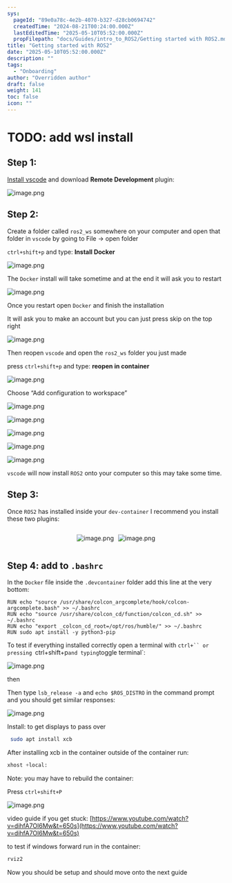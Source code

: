 ```yaml
---
sys:
  pageId: "89e0a78c-4e2b-4070-b327-d28cb0694742"
  createdTime: "2024-08-21T00:24:00.000Z"
  lastEditedTime: "2025-05-10T05:52:00.000Z"
  propFilepath: "docs/Guides/intro_to_ROS2/Getting started with ROS2.md"
title: "Getting started with ROS2"
date: "2025-05-10T05:52:00.000Z"
description: ""
tags:
  - "Onboarding"
author: "Overridden author"
draft: false
weight: 141
toc: false
icon: ""
---
```


# TODO: add wsl install

## Step 1:

[Install vscode](https://code.visualstudio.com/download) and download **Remote Development** plugin:

![image.png](https://prod-files-secure.s3.us-west-2.amazonaws.com/d518164a-d88e-44d1-a4ee-3adb3bd8bce0/efb52993-1881-4a40-b95e-6f020334f022/image.png?X-Amz-Algorithm=AWS4-HMAC-SHA256&X-Amz-Content-Sha256=UNSIGNED-PAYLOAD&X-Amz-Credential=ASIAZI2LB466UTAJVYSL%2F20250607%2Fus-west-2%2Fs3%2Faws4_request&X-Amz-Date=20250607T140732Z&X-Amz-Expires=3600&X-Amz-Security-Token=IQoJb3JpZ2luX2VjEJ7%2F%2F%2F%2F%2F%2F%2F%2F%2F%2FwEaCXVzLXdlc3QtMiJHMEUCIQC3MTDG0tQgg%2FLG3pMiN4EuU3GNcMPbnraFnh1KbxlTnAIgaxrXLjzltnTDwKb%2BF3zC%2BKk%2FpddpvfS9RutOZwGBtSgq%2FwMIdxAAGgw2Mzc0MjMxODM4MDUiDO58KPfR%2F5z8qPn8pyrcA0GcOOiw7EfM46M0dwkN2JvChR%2FGGNcHLX37aP2c7zf54n7P2kOxY%2FNOEe2fAd3OHIiDY78Zl78MS1DJWeMS%2FkDArSvqMeo66TTtp7807nGcxtvgbe53Uo8xUneNaJaYHOgssH5IPB3FgbY0LvqB1cFDmMCMOPhEJIMTqYRh3S63wAayc3csadMtOU%2FOFbMhk1G4OTOfuE409%2BWqmdwAAD8t%2FzQgy68arJ%2BaX6iIffj4Nf6rUREQ5yU4fh%2F1sTBAFUaye8y0E8O3d8D6dx0TwnDGx7vFZvfsdZ5wjD2iIC62Ghe9xtQOeeSzgWUuuRa82ix%2FtC%2BV%2F0cBwdEwv9wOjb3o35aXufWG0J%2BZTetCJsbBLEI30dTKjOGtnR5JsZt4QUKzJJ4MnwipNviKUnEt86Z77nKX%2Fqy3cHyKFq65y%2BnkO%2FGRMqdMdsxoRMEq%2FhQexxtEqYcw1rrzC%2BiQ4TVhI0lVXjdqzFUV%2BrDSlHjGAXiCqQXtHHZYGDduYXOtiZgxsdPtnlv%2FazC0EoeQHnEu5o%2Ft1MxXtx4w4U92sxfsqJW99dzRoVZGpCo2IcvnTmwis5obkdOdzTS0IxmqEI2qHmUgWgGOd2%2B6InrDK71EvArRxrU5qy6mY0BrIcu%2BMJ%2BBkcIGOqUBug54zr3qw%2FJz%2BsTi1gG6qykBoQ6o2WCuu9PA5GngRB1Qlev5JZ2SmCgBXnBFk9Ky9a1GsFR2nOIC0ClLtpXtUDflvSgo1qdlzyVcIK%2FKsqjw58l6O0l2uhsb72kajPU14OCswIMTDwcajE7ShuqNjsGcUVEWOz%2F6pajx3sGquSAEQ4rM%2FC2IYOAWXQh4GXh7g0xWGSKDA2EgeXxi%2BZVvjYEWPIdD&X-Amz-Signature=4c120e4027b6242015540261231f7d88eba0d67c7be4caa0c877216cdd9c37ce&X-Amz-SignedHeaders=host&x-id=GetObject)

## Step 2:

Create a folder called `ros2_ws` somewhere on your computer and open that folder in `vscode` by going to File → open folder 

`ctrl+shift+p` and type: **Install Docker**

![image.png](https://prod-files-secure.s3.us-west-2.amazonaws.com/d518164a-d88e-44d1-a4ee-3adb3bd8bce0/2269dc0e-1cd5-47ff-bceb-c04ad9b2eab0/image.png?X-Amz-Algorithm=AWS4-HMAC-SHA256&X-Amz-Content-Sha256=UNSIGNED-PAYLOAD&X-Amz-Credential=ASIAZI2LB466UTAJVYSL%2F20250607%2Fus-west-2%2Fs3%2Faws4_request&X-Amz-Date=20250607T140732Z&X-Amz-Expires=3600&X-Amz-Security-Token=IQoJb3JpZ2luX2VjEJ7%2F%2F%2F%2F%2F%2F%2F%2F%2F%2FwEaCXVzLXdlc3QtMiJHMEUCIQC3MTDG0tQgg%2FLG3pMiN4EuU3GNcMPbnraFnh1KbxlTnAIgaxrXLjzltnTDwKb%2BF3zC%2BKk%2FpddpvfS9RutOZwGBtSgq%2FwMIdxAAGgw2Mzc0MjMxODM4MDUiDO58KPfR%2F5z8qPn8pyrcA0GcOOiw7EfM46M0dwkN2JvChR%2FGGNcHLX37aP2c7zf54n7P2kOxY%2FNOEe2fAd3OHIiDY78Zl78MS1DJWeMS%2FkDArSvqMeo66TTtp7807nGcxtvgbe53Uo8xUneNaJaYHOgssH5IPB3FgbY0LvqB1cFDmMCMOPhEJIMTqYRh3S63wAayc3csadMtOU%2FOFbMhk1G4OTOfuE409%2BWqmdwAAD8t%2FzQgy68arJ%2BaX6iIffj4Nf6rUREQ5yU4fh%2F1sTBAFUaye8y0E8O3d8D6dx0TwnDGx7vFZvfsdZ5wjD2iIC62Ghe9xtQOeeSzgWUuuRa82ix%2FtC%2BV%2F0cBwdEwv9wOjb3o35aXufWG0J%2BZTetCJsbBLEI30dTKjOGtnR5JsZt4QUKzJJ4MnwipNviKUnEt86Z77nKX%2Fqy3cHyKFq65y%2BnkO%2FGRMqdMdsxoRMEq%2FhQexxtEqYcw1rrzC%2BiQ4TVhI0lVXjdqzFUV%2BrDSlHjGAXiCqQXtHHZYGDduYXOtiZgxsdPtnlv%2FazC0EoeQHnEu5o%2Ft1MxXtx4w4U92sxfsqJW99dzRoVZGpCo2IcvnTmwis5obkdOdzTS0IxmqEI2qHmUgWgGOd2%2B6InrDK71EvArRxrU5qy6mY0BrIcu%2BMJ%2BBkcIGOqUBug54zr3qw%2FJz%2BsTi1gG6qykBoQ6o2WCuu9PA5GngRB1Qlev5JZ2SmCgBXnBFk9Ky9a1GsFR2nOIC0ClLtpXtUDflvSgo1qdlzyVcIK%2FKsqjw58l6O0l2uhsb72kajPU14OCswIMTDwcajE7ShuqNjsGcUVEWOz%2F6pajx3sGquSAEQ4rM%2FC2IYOAWXQh4GXh7g0xWGSKDA2EgeXxi%2BZVvjYEWPIdD&X-Amz-Signature=cf52b48db743c4274113d1f4bc0008cc604f948777e82ab1e52cbb6021b4735f&X-Amz-SignedHeaders=host&x-id=GetObject)

The `Docker` install will take sometime and at the end it will ask you to restart

![image.png](https://prod-files-secure.s3.us-west-2.amazonaws.com/d518164a-d88e-44d1-a4ee-3adb3bd8bce0/ed233f78-be33-4b1f-b89c-9c346c0e961e/image.png?X-Amz-Algorithm=AWS4-HMAC-SHA256&X-Amz-Content-Sha256=UNSIGNED-PAYLOAD&X-Amz-Credential=ASIAZI2LB466UTAJVYSL%2F20250607%2Fus-west-2%2Fs3%2Faws4_request&X-Amz-Date=20250607T140732Z&X-Amz-Expires=3600&X-Amz-Security-Token=IQoJb3JpZ2luX2VjEJ7%2F%2F%2F%2F%2F%2F%2F%2F%2F%2FwEaCXVzLXdlc3QtMiJHMEUCIQC3MTDG0tQgg%2FLG3pMiN4EuU3GNcMPbnraFnh1KbxlTnAIgaxrXLjzltnTDwKb%2BF3zC%2BKk%2FpddpvfS9RutOZwGBtSgq%2FwMIdxAAGgw2Mzc0MjMxODM4MDUiDO58KPfR%2F5z8qPn8pyrcA0GcOOiw7EfM46M0dwkN2JvChR%2FGGNcHLX37aP2c7zf54n7P2kOxY%2FNOEe2fAd3OHIiDY78Zl78MS1DJWeMS%2FkDArSvqMeo66TTtp7807nGcxtvgbe53Uo8xUneNaJaYHOgssH5IPB3FgbY0LvqB1cFDmMCMOPhEJIMTqYRh3S63wAayc3csadMtOU%2FOFbMhk1G4OTOfuE409%2BWqmdwAAD8t%2FzQgy68arJ%2BaX6iIffj4Nf6rUREQ5yU4fh%2F1sTBAFUaye8y0E8O3d8D6dx0TwnDGx7vFZvfsdZ5wjD2iIC62Ghe9xtQOeeSzgWUuuRa82ix%2FtC%2BV%2F0cBwdEwv9wOjb3o35aXufWG0J%2BZTetCJsbBLEI30dTKjOGtnR5JsZt4QUKzJJ4MnwipNviKUnEt86Z77nKX%2Fqy3cHyKFq65y%2BnkO%2FGRMqdMdsxoRMEq%2FhQexxtEqYcw1rrzC%2BiQ4TVhI0lVXjdqzFUV%2BrDSlHjGAXiCqQXtHHZYGDduYXOtiZgxsdPtnlv%2FazC0EoeQHnEu5o%2Ft1MxXtx4w4U92sxfsqJW99dzRoVZGpCo2IcvnTmwis5obkdOdzTS0IxmqEI2qHmUgWgGOd2%2B6InrDK71EvArRxrU5qy6mY0BrIcu%2BMJ%2BBkcIGOqUBug54zr3qw%2FJz%2BsTi1gG6qykBoQ6o2WCuu9PA5GngRB1Qlev5JZ2SmCgBXnBFk9Ky9a1GsFR2nOIC0ClLtpXtUDflvSgo1qdlzyVcIK%2FKsqjw58l6O0l2uhsb72kajPU14OCswIMTDwcajE7ShuqNjsGcUVEWOz%2F6pajx3sGquSAEQ4rM%2FC2IYOAWXQh4GXh7g0xWGSKDA2EgeXxi%2BZVvjYEWPIdD&X-Amz-Signature=479decbaa7d150e0be210f4574ad6f4a019db301750aa206722084a3f1e63a95&X-Amz-SignedHeaders=host&x-id=GetObject)

Once you restart open `Docker` and finish the installation

It will ask you to make an account but you can just press skip on the top right

![image.png](https://prod-files-secure.s3.us-west-2.amazonaws.com/d518164a-d88e-44d1-a4ee-3adb3bd8bce0/21010ad9-1659-4fd9-9f59-9932a09b2a3d/image.png?X-Amz-Algorithm=AWS4-HMAC-SHA256&X-Amz-Content-Sha256=UNSIGNED-PAYLOAD&X-Amz-Credential=ASIAZI2LB466UTAJVYSL%2F20250607%2Fus-west-2%2Fs3%2Faws4_request&X-Amz-Date=20250607T140732Z&X-Amz-Expires=3600&X-Amz-Security-Token=IQoJb3JpZ2luX2VjEJ7%2F%2F%2F%2F%2F%2F%2F%2F%2F%2FwEaCXVzLXdlc3QtMiJHMEUCIQC3MTDG0tQgg%2FLG3pMiN4EuU3GNcMPbnraFnh1KbxlTnAIgaxrXLjzltnTDwKb%2BF3zC%2BKk%2FpddpvfS9RutOZwGBtSgq%2FwMIdxAAGgw2Mzc0MjMxODM4MDUiDO58KPfR%2F5z8qPn8pyrcA0GcOOiw7EfM46M0dwkN2JvChR%2FGGNcHLX37aP2c7zf54n7P2kOxY%2FNOEe2fAd3OHIiDY78Zl78MS1DJWeMS%2FkDArSvqMeo66TTtp7807nGcxtvgbe53Uo8xUneNaJaYHOgssH5IPB3FgbY0LvqB1cFDmMCMOPhEJIMTqYRh3S63wAayc3csadMtOU%2FOFbMhk1G4OTOfuE409%2BWqmdwAAD8t%2FzQgy68arJ%2BaX6iIffj4Nf6rUREQ5yU4fh%2F1sTBAFUaye8y0E8O3d8D6dx0TwnDGx7vFZvfsdZ5wjD2iIC62Ghe9xtQOeeSzgWUuuRa82ix%2FtC%2BV%2F0cBwdEwv9wOjb3o35aXufWG0J%2BZTetCJsbBLEI30dTKjOGtnR5JsZt4QUKzJJ4MnwipNviKUnEt86Z77nKX%2Fqy3cHyKFq65y%2BnkO%2FGRMqdMdsxoRMEq%2FhQexxtEqYcw1rrzC%2BiQ4TVhI0lVXjdqzFUV%2BrDSlHjGAXiCqQXtHHZYGDduYXOtiZgxsdPtnlv%2FazC0EoeQHnEu5o%2Ft1MxXtx4w4U92sxfsqJW99dzRoVZGpCo2IcvnTmwis5obkdOdzTS0IxmqEI2qHmUgWgGOd2%2B6InrDK71EvArRxrU5qy6mY0BrIcu%2BMJ%2BBkcIGOqUBug54zr3qw%2FJz%2BsTi1gG6qykBoQ6o2WCuu9PA5GngRB1Qlev5JZ2SmCgBXnBFk9Ky9a1GsFR2nOIC0ClLtpXtUDflvSgo1qdlzyVcIK%2FKsqjw58l6O0l2uhsb72kajPU14OCswIMTDwcajE7ShuqNjsGcUVEWOz%2F6pajx3sGquSAEQ4rM%2FC2IYOAWXQh4GXh7g0xWGSKDA2EgeXxi%2BZVvjYEWPIdD&X-Amz-Signature=8c40742e3b4106cf33e59e64804358bf4304617529fe2d20c0208bb1204e917c&X-Amz-SignedHeaders=host&x-id=GetObject)

Then reopen `vscode` and open the `ros2_ws` folder you just made

press `ctrl+shift+p` and type: **reopen in container**

![image.png](https://prod-files-secure.s3.us-west-2.amazonaws.com/d518164a-d88e-44d1-a4ee-3adb3bd8bce0/4e93b8c2-41ad-488c-8095-c74205196118/image.png?X-Amz-Algorithm=AWS4-HMAC-SHA256&X-Amz-Content-Sha256=UNSIGNED-PAYLOAD&X-Amz-Credential=ASIAZI2LB466UTAJVYSL%2F20250607%2Fus-west-2%2Fs3%2Faws4_request&X-Amz-Date=20250607T140732Z&X-Amz-Expires=3600&X-Amz-Security-Token=IQoJb3JpZ2luX2VjEJ7%2F%2F%2F%2F%2F%2F%2F%2F%2F%2FwEaCXVzLXdlc3QtMiJHMEUCIQC3MTDG0tQgg%2FLG3pMiN4EuU3GNcMPbnraFnh1KbxlTnAIgaxrXLjzltnTDwKb%2BF3zC%2BKk%2FpddpvfS9RutOZwGBtSgq%2FwMIdxAAGgw2Mzc0MjMxODM4MDUiDO58KPfR%2F5z8qPn8pyrcA0GcOOiw7EfM46M0dwkN2JvChR%2FGGNcHLX37aP2c7zf54n7P2kOxY%2FNOEe2fAd3OHIiDY78Zl78MS1DJWeMS%2FkDArSvqMeo66TTtp7807nGcxtvgbe53Uo8xUneNaJaYHOgssH5IPB3FgbY0LvqB1cFDmMCMOPhEJIMTqYRh3S63wAayc3csadMtOU%2FOFbMhk1G4OTOfuE409%2BWqmdwAAD8t%2FzQgy68arJ%2BaX6iIffj4Nf6rUREQ5yU4fh%2F1sTBAFUaye8y0E8O3d8D6dx0TwnDGx7vFZvfsdZ5wjD2iIC62Ghe9xtQOeeSzgWUuuRa82ix%2FtC%2BV%2F0cBwdEwv9wOjb3o35aXufWG0J%2BZTetCJsbBLEI30dTKjOGtnR5JsZt4QUKzJJ4MnwipNviKUnEt86Z77nKX%2Fqy3cHyKFq65y%2BnkO%2FGRMqdMdsxoRMEq%2FhQexxtEqYcw1rrzC%2BiQ4TVhI0lVXjdqzFUV%2BrDSlHjGAXiCqQXtHHZYGDduYXOtiZgxsdPtnlv%2FazC0EoeQHnEu5o%2Ft1MxXtx4w4U92sxfsqJW99dzRoVZGpCo2IcvnTmwis5obkdOdzTS0IxmqEI2qHmUgWgGOd2%2B6InrDK71EvArRxrU5qy6mY0BrIcu%2BMJ%2BBkcIGOqUBug54zr3qw%2FJz%2BsTi1gG6qykBoQ6o2WCuu9PA5GngRB1Qlev5JZ2SmCgBXnBFk9Ky9a1GsFR2nOIC0ClLtpXtUDflvSgo1qdlzyVcIK%2FKsqjw58l6O0l2uhsb72kajPU14OCswIMTDwcajE7ShuqNjsGcUVEWOz%2F6pajx3sGquSAEQ4rM%2FC2IYOAWXQh4GXh7g0xWGSKDA2EgeXxi%2BZVvjYEWPIdD&X-Amz-Signature=1e3e06d8706bd729de95e21c8524ee806699d0498641e6f20c7a1ef1a1274a40&X-Amz-SignedHeaders=host&x-id=GetObject)

Choose “Add configuration to workspace”

![image.png](https://prod-files-secure.s3.us-west-2.amazonaws.com/d518164a-d88e-44d1-a4ee-3adb3bd8bce0/9560b282-5060-4989-ba37-97e7b2c22476/image.png?X-Amz-Algorithm=AWS4-HMAC-SHA256&X-Amz-Content-Sha256=UNSIGNED-PAYLOAD&X-Amz-Credential=ASIAZI2LB466UTAJVYSL%2F20250607%2Fus-west-2%2Fs3%2Faws4_request&X-Amz-Date=20250607T140732Z&X-Amz-Expires=3600&X-Amz-Security-Token=IQoJb3JpZ2luX2VjEJ7%2F%2F%2F%2F%2F%2F%2F%2F%2F%2FwEaCXVzLXdlc3QtMiJHMEUCIQC3MTDG0tQgg%2FLG3pMiN4EuU3GNcMPbnraFnh1KbxlTnAIgaxrXLjzltnTDwKb%2BF3zC%2BKk%2FpddpvfS9RutOZwGBtSgq%2FwMIdxAAGgw2Mzc0MjMxODM4MDUiDO58KPfR%2F5z8qPn8pyrcA0GcOOiw7EfM46M0dwkN2JvChR%2FGGNcHLX37aP2c7zf54n7P2kOxY%2FNOEe2fAd3OHIiDY78Zl78MS1DJWeMS%2FkDArSvqMeo66TTtp7807nGcxtvgbe53Uo8xUneNaJaYHOgssH5IPB3FgbY0LvqB1cFDmMCMOPhEJIMTqYRh3S63wAayc3csadMtOU%2FOFbMhk1G4OTOfuE409%2BWqmdwAAD8t%2FzQgy68arJ%2BaX6iIffj4Nf6rUREQ5yU4fh%2F1sTBAFUaye8y0E8O3d8D6dx0TwnDGx7vFZvfsdZ5wjD2iIC62Ghe9xtQOeeSzgWUuuRa82ix%2FtC%2BV%2F0cBwdEwv9wOjb3o35aXufWG0J%2BZTetCJsbBLEI30dTKjOGtnR5JsZt4QUKzJJ4MnwipNviKUnEt86Z77nKX%2Fqy3cHyKFq65y%2BnkO%2FGRMqdMdsxoRMEq%2FhQexxtEqYcw1rrzC%2BiQ4TVhI0lVXjdqzFUV%2BrDSlHjGAXiCqQXtHHZYGDduYXOtiZgxsdPtnlv%2FazC0EoeQHnEu5o%2Ft1MxXtx4w4U92sxfsqJW99dzRoVZGpCo2IcvnTmwis5obkdOdzTS0IxmqEI2qHmUgWgGOd2%2B6InrDK71EvArRxrU5qy6mY0BrIcu%2BMJ%2BBkcIGOqUBug54zr3qw%2FJz%2BsTi1gG6qykBoQ6o2WCuu9PA5GngRB1Qlev5JZ2SmCgBXnBFk9Ky9a1GsFR2nOIC0ClLtpXtUDflvSgo1qdlzyVcIK%2FKsqjw58l6O0l2uhsb72kajPU14OCswIMTDwcajE7ShuqNjsGcUVEWOz%2F6pajx3sGquSAEQ4rM%2FC2IYOAWXQh4GXh7g0xWGSKDA2EgeXxi%2BZVvjYEWPIdD&X-Amz-Signature=c3822ccff0277396b1bcd8ed96d59583a5494fbf1dbf1e0de67b518007f5971c&X-Amz-SignedHeaders=host&x-id=GetObject)

![image.png](https://prod-files-secure.s3.us-west-2.amazonaws.com/d518164a-d88e-44d1-a4ee-3adb3bd8bce0/2ee63f81-886b-48e8-a553-dc6e5eac99e4/image.png?X-Amz-Algorithm=AWS4-HMAC-SHA256&X-Amz-Content-Sha256=UNSIGNED-PAYLOAD&X-Amz-Credential=ASIAZI2LB466UTAJVYSL%2F20250607%2Fus-west-2%2Fs3%2Faws4_request&X-Amz-Date=20250607T140732Z&X-Amz-Expires=3600&X-Amz-Security-Token=IQoJb3JpZ2luX2VjEJ7%2F%2F%2F%2F%2F%2F%2F%2F%2F%2FwEaCXVzLXdlc3QtMiJHMEUCIQC3MTDG0tQgg%2FLG3pMiN4EuU3GNcMPbnraFnh1KbxlTnAIgaxrXLjzltnTDwKb%2BF3zC%2BKk%2FpddpvfS9RutOZwGBtSgq%2FwMIdxAAGgw2Mzc0MjMxODM4MDUiDO58KPfR%2F5z8qPn8pyrcA0GcOOiw7EfM46M0dwkN2JvChR%2FGGNcHLX37aP2c7zf54n7P2kOxY%2FNOEe2fAd3OHIiDY78Zl78MS1DJWeMS%2FkDArSvqMeo66TTtp7807nGcxtvgbe53Uo8xUneNaJaYHOgssH5IPB3FgbY0LvqB1cFDmMCMOPhEJIMTqYRh3S63wAayc3csadMtOU%2FOFbMhk1G4OTOfuE409%2BWqmdwAAD8t%2FzQgy68arJ%2BaX6iIffj4Nf6rUREQ5yU4fh%2F1sTBAFUaye8y0E8O3d8D6dx0TwnDGx7vFZvfsdZ5wjD2iIC62Ghe9xtQOeeSzgWUuuRa82ix%2FtC%2BV%2F0cBwdEwv9wOjb3o35aXufWG0J%2BZTetCJsbBLEI30dTKjOGtnR5JsZt4QUKzJJ4MnwipNviKUnEt86Z77nKX%2Fqy3cHyKFq65y%2BnkO%2FGRMqdMdsxoRMEq%2FhQexxtEqYcw1rrzC%2BiQ4TVhI0lVXjdqzFUV%2BrDSlHjGAXiCqQXtHHZYGDduYXOtiZgxsdPtnlv%2FazC0EoeQHnEu5o%2Ft1MxXtx4w4U92sxfsqJW99dzRoVZGpCo2IcvnTmwis5obkdOdzTS0IxmqEI2qHmUgWgGOd2%2B6InrDK71EvArRxrU5qy6mY0BrIcu%2BMJ%2BBkcIGOqUBug54zr3qw%2FJz%2BsTi1gG6qykBoQ6o2WCuu9PA5GngRB1Qlev5JZ2SmCgBXnBFk9Ky9a1GsFR2nOIC0ClLtpXtUDflvSgo1qdlzyVcIK%2FKsqjw58l6O0l2uhsb72kajPU14OCswIMTDwcajE7ShuqNjsGcUVEWOz%2F6pajx3sGquSAEQ4rM%2FC2IYOAWXQh4GXh7g0xWGSKDA2EgeXxi%2BZVvjYEWPIdD&X-Amz-Signature=169ed9053d3d5c3b4bee0bca210747fe91892fee03e7534eace43cbbf46f77fa&X-Amz-SignedHeaders=host&x-id=GetObject)

![image.png](https://prod-files-secure.s3.us-west-2.amazonaws.com/d518164a-d88e-44d1-a4ee-3adb3bd8bce0/ae1580b2-b048-407e-aed9-b584224a7a04/image.png?X-Amz-Algorithm=AWS4-HMAC-SHA256&X-Amz-Content-Sha256=UNSIGNED-PAYLOAD&X-Amz-Credential=ASIAZI2LB466UTAJVYSL%2F20250607%2Fus-west-2%2Fs3%2Faws4_request&X-Amz-Date=20250607T140732Z&X-Amz-Expires=3600&X-Amz-Security-Token=IQoJb3JpZ2luX2VjEJ7%2F%2F%2F%2F%2F%2F%2F%2F%2F%2FwEaCXVzLXdlc3QtMiJHMEUCIQC3MTDG0tQgg%2FLG3pMiN4EuU3GNcMPbnraFnh1KbxlTnAIgaxrXLjzltnTDwKb%2BF3zC%2BKk%2FpddpvfS9RutOZwGBtSgq%2FwMIdxAAGgw2Mzc0MjMxODM4MDUiDO58KPfR%2F5z8qPn8pyrcA0GcOOiw7EfM46M0dwkN2JvChR%2FGGNcHLX37aP2c7zf54n7P2kOxY%2FNOEe2fAd3OHIiDY78Zl78MS1DJWeMS%2FkDArSvqMeo66TTtp7807nGcxtvgbe53Uo8xUneNaJaYHOgssH5IPB3FgbY0LvqB1cFDmMCMOPhEJIMTqYRh3S63wAayc3csadMtOU%2FOFbMhk1G4OTOfuE409%2BWqmdwAAD8t%2FzQgy68arJ%2BaX6iIffj4Nf6rUREQ5yU4fh%2F1sTBAFUaye8y0E8O3d8D6dx0TwnDGx7vFZvfsdZ5wjD2iIC62Ghe9xtQOeeSzgWUuuRa82ix%2FtC%2BV%2F0cBwdEwv9wOjb3o35aXufWG0J%2BZTetCJsbBLEI30dTKjOGtnR5JsZt4QUKzJJ4MnwipNviKUnEt86Z77nKX%2Fqy3cHyKFq65y%2BnkO%2FGRMqdMdsxoRMEq%2FhQexxtEqYcw1rrzC%2BiQ4TVhI0lVXjdqzFUV%2BrDSlHjGAXiCqQXtHHZYGDduYXOtiZgxsdPtnlv%2FazC0EoeQHnEu5o%2Ft1MxXtx4w4U92sxfsqJW99dzRoVZGpCo2IcvnTmwis5obkdOdzTS0IxmqEI2qHmUgWgGOd2%2B6InrDK71EvArRxrU5qy6mY0BrIcu%2BMJ%2BBkcIGOqUBug54zr3qw%2FJz%2BsTi1gG6qykBoQ6o2WCuu9PA5GngRB1Qlev5JZ2SmCgBXnBFk9Ky9a1GsFR2nOIC0ClLtpXtUDflvSgo1qdlzyVcIK%2FKsqjw58l6O0l2uhsb72kajPU14OCswIMTDwcajE7ShuqNjsGcUVEWOz%2F6pajx3sGquSAEQ4rM%2FC2IYOAWXQh4GXh7g0xWGSKDA2EgeXxi%2BZVvjYEWPIdD&X-Amz-Signature=c3fb5c46311120c1630b5f04c6c8f5595be660c659519c833af8c55a60efc505&X-Amz-SignedHeaders=host&x-id=GetObject)

![image.png](https://prod-files-secure.s3.us-west-2.amazonaws.com/d518164a-d88e-44d1-a4ee-3adb3bd8bce0/53255b28-f75e-430f-b9e3-c0ac8577e42b/image.png?X-Amz-Algorithm=AWS4-HMAC-SHA256&X-Amz-Content-Sha256=UNSIGNED-PAYLOAD&X-Amz-Credential=ASIAZI2LB466UTAJVYSL%2F20250607%2Fus-west-2%2Fs3%2Faws4_request&X-Amz-Date=20250607T140732Z&X-Amz-Expires=3600&X-Amz-Security-Token=IQoJb3JpZ2luX2VjEJ7%2F%2F%2F%2F%2F%2F%2F%2F%2F%2FwEaCXVzLXdlc3QtMiJHMEUCIQC3MTDG0tQgg%2FLG3pMiN4EuU3GNcMPbnraFnh1KbxlTnAIgaxrXLjzltnTDwKb%2BF3zC%2BKk%2FpddpvfS9RutOZwGBtSgq%2FwMIdxAAGgw2Mzc0MjMxODM4MDUiDO58KPfR%2F5z8qPn8pyrcA0GcOOiw7EfM46M0dwkN2JvChR%2FGGNcHLX37aP2c7zf54n7P2kOxY%2FNOEe2fAd3OHIiDY78Zl78MS1DJWeMS%2FkDArSvqMeo66TTtp7807nGcxtvgbe53Uo8xUneNaJaYHOgssH5IPB3FgbY0LvqB1cFDmMCMOPhEJIMTqYRh3S63wAayc3csadMtOU%2FOFbMhk1G4OTOfuE409%2BWqmdwAAD8t%2FzQgy68arJ%2BaX6iIffj4Nf6rUREQ5yU4fh%2F1sTBAFUaye8y0E8O3d8D6dx0TwnDGx7vFZvfsdZ5wjD2iIC62Ghe9xtQOeeSzgWUuuRa82ix%2FtC%2BV%2F0cBwdEwv9wOjb3o35aXufWG0J%2BZTetCJsbBLEI30dTKjOGtnR5JsZt4QUKzJJ4MnwipNviKUnEt86Z77nKX%2Fqy3cHyKFq65y%2BnkO%2FGRMqdMdsxoRMEq%2FhQexxtEqYcw1rrzC%2BiQ4TVhI0lVXjdqzFUV%2BrDSlHjGAXiCqQXtHHZYGDduYXOtiZgxsdPtnlv%2FazC0EoeQHnEu5o%2Ft1MxXtx4w4U92sxfsqJW99dzRoVZGpCo2IcvnTmwis5obkdOdzTS0IxmqEI2qHmUgWgGOd2%2B6InrDK71EvArRxrU5qy6mY0BrIcu%2BMJ%2BBkcIGOqUBug54zr3qw%2FJz%2BsTi1gG6qykBoQ6o2WCuu9PA5GngRB1Qlev5JZ2SmCgBXnBFk9Ky9a1GsFR2nOIC0ClLtpXtUDflvSgo1qdlzyVcIK%2FKsqjw58l6O0l2uhsb72kajPU14OCswIMTDwcajE7ShuqNjsGcUVEWOz%2F6pajx3sGquSAEQ4rM%2FC2IYOAWXQh4GXh7g0xWGSKDA2EgeXxi%2BZVvjYEWPIdD&X-Amz-Signature=45e3b86f7b0e07b473eeb2035f263e32ea699ce7e09c50e02c8402528cdf0c04&X-Amz-SignedHeaders=host&x-id=GetObject)

![image.png](https://prod-files-secure.s3.us-west-2.amazonaws.com/d518164a-d88e-44d1-a4ee-3adb3bd8bce0/7c562767-5af9-4ffb-97d1-327bcdf4ee00/image.png?X-Amz-Algorithm=AWS4-HMAC-SHA256&X-Amz-Content-Sha256=UNSIGNED-PAYLOAD&X-Amz-Credential=ASIAZI2LB466UTAJVYSL%2F20250607%2Fus-west-2%2Fs3%2Faws4_request&X-Amz-Date=20250607T140732Z&X-Amz-Expires=3600&X-Amz-Security-Token=IQoJb3JpZ2luX2VjEJ7%2F%2F%2F%2F%2F%2F%2F%2F%2F%2FwEaCXVzLXdlc3QtMiJHMEUCIQC3MTDG0tQgg%2FLG3pMiN4EuU3GNcMPbnraFnh1KbxlTnAIgaxrXLjzltnTDwKb%2BF3zC%2BKk%2FpddpvfS9RutOZwGBtSgq%2FwMIdxAAGgw2Mzc0MjMxODM4MDUiDO58KPfR%2F5z8qPn8pyrcA0GcOOiw7EfM46M0dwkN2JvChR%2FGGNcHLX37aP2c7zf54n7P2kOxY%2FNOEe2fAd3OHIiDY78Zl78MS1DJWeMS%2FkDArSvqMeo66TTtp7807nGcxtvgbe53Uo8xUneNaJaYHOgssH5IPB3FgbY0LvqB1cFDmMCMOPhEJIMTqYRh3S63wAayc3csadMtOU%2FOFbMhk1G4OTOfuE409%2BWqmdwAAD8t%2FzQgy68arJ%2BaX6iIffj4Nf6rUREQ5yU4fh%2F1sTBAFUaye8y0E8O3d8D6dx0TwnDGx7vFZvfsdZ5wjD2iIC62Ghe9xtQOeeSzgWUuuRa82ix%2FtC%2BV%2F0cBwdEwv9wOjb3o35aXufWG0J%2BZTetCJsbBLEI30dTKjOGtnR5JsZt4QUKzJJ4MnwipNviKUnEt86Z77nKX%2Fqy3cHyKFq65y%2BnkO%2FGRMqdMdsxoRMEq%2FhQexxtEqYcw1rrzC%2BiQ4TVhI0lVXjdqzFUV%2BrDSlHjGAXiCqQXtHHZYGDduYXOtiZgxsdPtnlv%2FazC0EoeQHnEu5o%2Ft1MxXtx4w4U92sxfsqJW99dzRoVZGpCo2IcvnTmwis5obkdOdzTS0IxmqEI2qHmUgWgGOd2%2B6InrDK71EvArRxrU5qy6mY0BrIcu%2BMJ%2BBkcIGOqUBug54zr3qw%2FJz%2BsTi1gG6qykBoQ6o2WCuu9PA5GngRB1Qlev5JZ2SmCgBXnBFk9Ky9a1GsFR2nOIC0ClLtpXtUDflvSgo1qdlzyVcIK%2FKsqjw58l6O0l2uhsb72kajPU14OCswIMTDwcajE7ShuqNjsGcUVEWOz%2F6pajx3sGquSAEQ4rM%2FC2IYOAWXQh4GXh7g0xWGSKDA2EgeXxi%2BZVvjYEWPIdD&X-Amz-Signature=b0629f34d2b7204e7642c619bc9aadaa43f74c9f9b51c4597e40cc9afad61ad2&X-Amz-SignedHeaders=host&x-id=GetObject)

`vscode` will now install `ROS2` onto your computer so this may take some time.

## Step 3:

Once `ROS2` has installed inside your `dev-container` I recommend you install these two plugins:

<div style="display: flex;flex-direction: row; column-gap:10px; max-width: 630px;justify-content: center;">
<div>

![image.png](https://prod-files-secure.s3.us-west-2.amazonaws.com/d518164a-d88e-44d1-a4ee-3adb3bd8bce0/3fc3d550-5a54-4ba1-ba6b-faa01cdb7369/image.png?X-Amz-Algorithm=AWS4-HMAC-SHA256&X-Amz-Content-Sha256=UNSIGNED-PAYLOAD&X-Amz-Credential=ASIAZI2LB466XBTQG6PL%2F20250607%2Fus-west-2%2Fs3%2Faws4_request&X-Amz-Date=20250607T140737Z&X-Amz-Expires=3600&X-Amz-Security-Token=IQoJb3JpZ2luX2VjEJ7%2F%2F%2F%2F%2F%2F%2F%2F%2F%2FwEaCXVzLXdlc3QtMiJGMEQCIFzILuCrm%2BMG%2F3ZBU%2BHYZliqMlpxniTLtVXXdBh1OkoLAiBV2%2FGxfbf3J7XzYLkQXui%2By6aILNXYDh%2BmlWgzNFwzzyr%2FAwh3EAAaDDYzNzQyMzE4MzgwNSIMGS7N9%2BEuZ7Yv4Tf8KtwDeLsRfVUSH23XarksJ0x%2Fg9Lw237xJht%2F%2B6t%2FLLetgn%2BzHi7d0GWAe2Ulp3FbWFqqhCIWF5vyDmHq%2B6AYYcA88v2nKet7PS0dnaZ3YQ82s6s0zDBM0GcW4HIPRYTlmpgAFpRxfLQdZwPNPXlNjQRWhS1AcE6kkDt1aCGlnYgSHBcM1OjsYM%2B1xO6rLc4EAQeDRLHH87MpMCTrpkEaaHaeoaOB21whNnbKjyxxNOL3LXiNenldLHYqdf4kZgUEpH5irdr14vbSSOk7iOeJu%2BmQDUcS7%2FN0%2FVnVtZ7Nhv5VK1Lc0eqrfDcWsbwLn4%2BR2IeGdVEnrJJfNT8ERTaD2GmemjE46DPyfF5%2B4V1iF9NFEBzjz6MDnWKDJOtWNcm2VVpNb5xmhPJhz31gLzaaj%2FcLdfhf31Hm89cQLS8pABA7ilS6%2BxbW%2BQiGiLjBHjpJnlPLjmwzb%2FteWZUxeLgMqzbBs3qMHTZcBBgdb4LcP2OSOfQtfpP4FJi0VGP%2FMu180Y80mgLTZPelU8nBAQPHlF0HTiy1I3qtn05wrOFpwzIAB8MPH2hryKCqMKl%2F6D7fF7UYaer5lDpjmQ3Zyd3wAPhvWxcAIEocuEwVuvU79InzSkoLe039cs1cU0z6YqQwooGRwgY6pgH3yelNg1cwur7KdpSPxIr6mH%2BLIpdIrIKeaaBNLmIbRxnDEnyoH%2FdWlBBWaH3YEnnYouMLOvcDQ%2B8TsP9%2BxR%2BldvcKX3PHMaoOEs5uQK%2BnHJtJDc6clN5InhsBAprV0hOzzWYRRUdgrn1lI6hA7c6d3vlVngLVGAcH5xCW%2B3aKmBU94r%2F7pKDEmN%2B0IMZMGoF7%2BSEZGnE6btl%2FkWLZNSkbvyzyyhVF&X-Amz-Signature=4e4eca0a0ec6505bfa4f6b5346f72c2cbf94182d5dbb1dcf6067596a1916ec3b&X-Amz-SignedHeaders=host&x-id=GetObject)

</div>
<div>

![image.png](https://prod-files-secure.s3.us-west-2.amazonaws.com/d518164a-d88e-44d1-a4ee-3adb3bd8bce0/d994cc66-13c2-4093-a5a3-f84cf4601a82/image.png?X-Amz-Algorithm=AWS4-HMAC-SHA256&X-Amz-Content-Sha256=UNSIGNED-PAYLOAD&X-Amz-Credential=ASIAZI2LB466Y2IXGYMR%2F20250607%2Fus-west-2%2Fs3%2Faws4_request&X-Amz-Date=20250607T140737Z&X-Amz-Expires=3600&X-Amz-Security-Token=IQoJb3JpZ2luX2VjEJ7%2F%2F%2F%2F%2F%2F%2F%2F%2F%2FwEaCXVzLXdlc3QtMiJIMEYCIQCAV%2B9%2BFB1IoI0wffHhiK9%2BibcdozcmQyagv1ZNamItFwIhAK8o9MBAuspfqZXT5r3G77VOf74iDyv8lytMwSBFtRe9Kv8DCHcQABoMNjM3NDIzMTgzODA1IgyYepLReL6hPsFQ6Igq3AOEheZCQ%2BqDtKobPSAagimrT%2FGXTheyhV3xMo5vTl4F40sgo8hTSfGYS6Ns%2BvK%2BWL%2FiuEAkWLxIca44n3GcBNa%2B%2BY0mZUmSPaF%2FCTzgBLvyQZgPFHDk4V6Tlk81TTtGNwJ7yXsK0J7n3ambDu1Hd4DqDE%2F2V1IWIX0HL8w3KO%2BnYrbUqb6MkiR77%2B2AI7thNWfAvjf5aP1kLQNZGq4XbiBkwAKpoDoQr0liIX0ANGagJjkEZ4HlK5WhTZUIQnWt9GVXIQPSDD%2FohFrI47KJt9E3VBOh%2BBNct7XnNV8%2B%2FJT%2BUh4C5v66MnRod3dwZM2gyLBJy401PrzNbhTsGLwn91SMnikEtArWonvgt3x3FhN9qb3IPmLKcDLL05pW82IjDwo%2FsCpYPR1VTWWwTROQey80D%2F0i%2FTs%2FJBtXiS9ngefDf%2BqsFIrW1N5MfDkDIOUQHs8NrOgA%2BEdMogcOHT6BGnJuWHbYVdCtp%2B0N9F%2BRn90zqJTAQfNshzM1Wox68Wd13K9SBLZ8xci7s8UBFOj9DuE2lO8D%2FPXWlXaBHLyeW1XR6sqIb9SuL8d5Yn7zF9oXdOHvujbJNPIbmBMGOzWaadTPz%2FLevNcPw0L%2FQMR36VQ%2FDpmUToZ7RRfTmllSrjCOgZHCBjqkAbXbgRuOc5SaS9rh9sY48QKPELMx1lnMAlDhRYJHlK76N%2B7ZRPegIqkK1ElsIE76tOejaR%2Frb%2B1uOrGcqp2uDkpaCaiGeFq6Tx%2BEeFSlspS%2BEah4W%2BiP7hZGbkz7gMo8nvC%2BuAos282%2Fuhmmrqb7wZbNpci6ya%2FVOxEH0BeYvt%2Bhwh%2B5%2FJUmSTUvglR1YCalY07ns80pnNtdsa4tZ6EJKACJHviy&X-Amz-Signature=80d67776a510660839c97fd2aff5bf92c0418660c19188239f62f98d4384e9cc&X-Amz-SignedHeaders=host&x-id=GetObject)

</div>
</div>

## Step 4: add to `.bashrc`

In the `Docker` file inside the `.devcontainer` folder add this line at the very bottom: 

```docker
RUN echo "source /usr/share/colcon_argcomplete/hook/colcon-argcomplete.bash" >> ~/.bashrc
RUN echo "source /usr/share/colcon_cd/function/colcon_cd.sh" >> ~/.bashrc
RUN echo "export _colcon_cd_root=/opt/ros/humble/" >> ~/.bashrc
RUN sudo apt install -y python3-pip 
```

To test if everything installed correctly open a terminal with `ctrl+`` or pressing `ctrl+shift+p` and typing `toggle terminal`:

![image.png](https://prod-files-secure.s3.us-west-2.amazonaws.com/d518164a-d88e-44d1-a4ee-3adb3bd8bce0/6a4943d8-b04e-4c02-9a58-775f3384d1a5/image.png?X-Amz-Algorithm=AWS4-HMAC-SHA256&X-Amz-Content-Sha256=UNSIGNED-PAYLOAD&X-Amz-Credential=ASIAZI2LB466UTAJVYSL%2F20250607%2Fus-west-2%2Fs3%2Faws4_request&X-Amz-Date=20250607T140732Z&X-Amz-Expires=3600&X-Amz-Security-Token=IQoJb3JpZ2luX2VjEJ7%2F%2F%2F%2F%2F%2F%2F%2F%2F%2FwEaCXVzLXdlc3QtMiJHMEUCIQC3MTDG0tQgg%2FLG3pMiN4EuU3GNcMPbnraFnh1KbxlTnAIgaxrXLjzltnTDwKb%2BF3zC%2BKk%2FpddpvfS9RutOZwGBtSgq%2FwMIdxAAGgw2Mzc0MjMxODM4MDUiDO58KPfR%2F5z8qPn8pyrcA0GcOOiw7EfM46M0dwkN2JvChR%2FGGNcHLX37aP2c7zf54n7P2kOxY%2FNOEe2fAd3OHIiDY78Zl78MS1DJWeMS%2FkDArSvqMeo66TTtp7807nGcxtvgbe53Uo8xUneNaJaYHOgssH5IPB3FgbY0LvqB1cFDmMCMOPhEJIMTqYRh3S63wAayc3csadMtOU%2FOFbMhk1G4OTOfuE409%2BWqmdwAAD8t%2FzQgy68arJ%2BaX6iIffj4Nf6rUREQ5yU4fh%2F1sTBAFUaye8y0E8O3d8D6dx0TwnDGx7vFZvfsdZ5wjD2iIC62Ghe9xtQOeeSzgWUuuRa82ix%2FtC%2BV%2F0cBwdEwv9wOjb3o35aXufWG0J%2BZTetCJsbBLEI30dTKjOGtnR5JsZt4QUKzJJ4MnwipNviKUnEt86Z77nKX%2Fqy3cHyKFq65y%2BnkO%2FGRMqdMdsxoRMEq%2FhQexxtEqYcw1rrzC%2BiQ4TVhI0lVXjdqzFUV%2BrDSlHjGAXiCqQXtHHZYGDduYXOtiZgxsdPtnlv%2FazC0EoeQHnEu5o%2Ft1MxXtx4w4U92sxfsqJW99dzRoVZGpCo2IcvnTmwis5obkdOdzTS0IxmqEI2qHmUgWgGOd2%2B6InrDK71EvArRxrU5qy6mY0BrIcu%2BMJ%2BBkcIGOqUBug54zr3qw%2FJz%2BsTi1gG6qykBoQ6o2WCuu9PA5GngRB1Qlev5JZ2SmCgBXnBFk9Ky9a1GsFR2nOIC0ClLtpXtUDflvSgo1qdlzyVcIK%2FKsqjw58l6O0l2uhsb72kajPU14OCswIMTDwcajE7ShuqNjsGcUVEWOz%2F6pajx3sGquSAEQ4rM%2FC2IYOAWXQh4GXh7g0xWGSKDA2EgeXxi%2BZVvjYEWPIdD&X-Amz-Signature=24090d983dafed1476a9d380fcb27d679977e385a10716a499c0ec5307db981d&X-Amz-SignedHeaders=host&x-id=GetObject)

then 

Then type `lsb_release -a` and `echo $ROS_DISTRO` in the command prompt and you should get similar responses:

![image.png](https://prod-files-secure.s3.us-west-2.amazonaws.com/d518164a-d88e-44d1-a4ee-3adb3bd8bce0/3e635dec-a805-4e85-8b9e-d000e5b71a4e/image.png?X-Amz-Algorithm=AWS4-HMAC-SHA256&X-Amz-Content-Sha256=UNSIGNED-PAYLOAD&X-Amz-Credential=ASIAZI2LB466UTAJVYSL%2F20250607%2Fus-west-2%2Fs3%2Faws4_request&X-Amz-Date=20250607T140732Z&X-Amz-Expires=3600&X-Amz-Security-Token=IQoJb3JpZ2luX2VjEJ7%2F%2F%2F%2F%2F%2F%2F%2F%2F%2FwEaCXVzLXdlc3QtMiJHMEUCIQC3MTDG0tQgg%2FLG3pMiN4EuU3GNcMPbnraFnh1KbxlTnAIgaxrXLjzltnTDwKb%2BF3zC%2BKk%2FpddpvfS9RutOZwGBtSgq%2FwMIdxAAGgw2Mzc0MjMxODM4MDUiDO58KPfR%2F5z8qPn8pyrcA0GcOOiw7EfM46M0dwkN2JvChR%2FGGNcHLX37aP2c7zf54n7P2kOxY%2FNOEe2fAd3OHIiDY78Zl78MS1DJWeMS%2FkDArSvqMeo66TTtp7807nGcxtvgbe53Uo8xUneNaJaYHOgssH5IPB3FgbY0LvqB1cFDmMCMOPhEJIMTqYRh3S63wAayc3csadMtOU%2FOFbMhk1G4OTOfuE409%2BWqmdwAAD8t%2FzQgy68arJ%2BaX6iIffj4Nf6rUREQ5yU4fh%2F1sTBAFUaye8y0E8O3d8D6dx0TwnDGx7vFZvfsdZ5wjD2iIC62Ghe9xtQOeeSzgWUuuRa82ix%2FtC%2BV%2F0cBwdEwv9wOjb3o35aXufWG0J%2BZTetCJsbBLEI30dTKjOGtnR5JsZt4QUKzJJ4MnwipNviKUnEt86Z77nKX%2Fqy3cHyKFq65y%2BnkO%2FGRMqdMdsxoRMEq%2FhQexxtEqYcw1rrzC%2BiQ4TVhI0lVXjdqzFUV%2BrDSlHjGAXiCqQXtHHZYGDduYXOtiZgxsdPtnlv%2FazC0EoeQHnEu5o%2Ft1MxXtx4w4U92sxfsqJW99dzRoVZGpCo2IcvnTmwis5obkdOdzTS0IxmqEI2qHmUgWgGOd2%2B6InrDK71EvArRxrU5qy6mY0BrIcu%2BMJ%2BBkcIGOqUBug54zr3qw%2FJz%2BsTi1gG6qykBoQ6o2WCuu9PA5GngRB1Qlev5JZ2SmCgBXnBFk9Ky9a1GsFR2nOIC0ClLtpXtUDflvSgo1qdlzyVcIK%2FKsqjw58l6O0l2uhsb72kajPU14OCswIMTDwcajE7ShuqNjsGcUVEWOz%2F6pajx3sGquSAEQ4rM%2FC2IYOAWXQh4GXh7g0xWGSKDA2EgeXxi%2BZVvjYEWPIdD&X-Amz-Signature=c2f0ca518296539bea6202d3ae71700d4d5ca2f2aa516ec0f4bf958bd24ebe09&X-Amz-SignedHeaders=host&x-id=GetObject)

Install:  to get displays to pass over

```bash
 sudo apt install xcb
```

After installing xcb in the container outside of the container run:

```python
xhost +local:
```

Note: you may have to rebuild the container:

Press `ctrl+shift+P`

![image.png](https://prod-files-secure.s3.us-west-2.amazonaws.com/d518164a-d88e-44d1-a4ee-3adb3bd8bce0/6c2be660-2618-4c38-9c26-53554f7a0b7b/image.png?X-Amz-Algorithm=AWS4-HMAC-SHA256&X-Amz-Content-Sha256=UNSIGNED-PAYLOAD&X-Amz-Credential=ASIAZI2LB466UTAJVYSL%2F20250607%2Fus-west-2%2Fs3%2Faws4_request&X-Amz-Date=20250607T140732Z&X-Amz-Expires=3600&X-Amz-Security-Token=IQoJb3JpZ2luX2VjEJ7%2F%2F%2F%2F%2F%2F%2F%2F%2F%2FwEaCXVzLXdlc3QtMiJHMEUCIQC3MTDG0tQgg%2FLG3pMiN4EuU3GNcMPbnraFnh1KbxlTnAIgaxrXLjzltnTDwKb%2BF3zC%2BKk%2FpddpvfS9RutOZwGBtSgq%2FwMIdxAAGgw2Mzc0MjMxODM4MDUiDO58KPfR%2F5z8qPn8pyrcA0GcOOiw7EfM46M0dwkN2JvChR%2FGGNcHLX37aP2c7zf54n7P2kOxY%2FNOEe2fAd3OHIiDY78Zl78MS1DJWeMS%2FkDArSvqMeo66TTtp7807nGcxtvgbe53Uo8xUneNaJaYHOgssH5IPB3FgbY0LvqB1cFDmMCMOPhEJIMTqYRh3S63wAayc3csadMtOU%2FOFbMhk1G4OTOfuE409%2BWqmdwAAD8t%2FzQgy68arJ%2BaX6iIffj4Nf6rUREQ5yU4fh%2F1sTBAFUaye8y0E8O3d8D6dx0TwnDGx7vFZvfsdZ5wjD2iIC62Ghe9xtQOeeSzgWUuuRa82ix%2FtC%2BV%2F0cBwdEwv9wOjb3o35aXufWG0J%2BZTetCJsbBLEI30dTKjOGtnR5JsZt4QUKzJJ4MnwipNviKUnEt86Z77nKX%2Fqy3cHyKFq65y%2BnkO%2FGRMqdMdsxoRMEq%2FhQexxtEqYcw1rrzC%2BiQ4TVhI0lVXjdqzFUV%2BrDSlHjGAXiCqQXtHHZYGDduYXOtiZgxsdPtnlv%2FazC0EoeQHnEu5o%2Ft1MxXtx4w4U92sxfsqJW99dzRoVZGpCo2IcvnTmwis5obkdOdzTS0IxmqEI2qHmUgWgGOd2%2B6InrDK71EvArRxrU5qy6mY0BrIcu%2BMJ%2BBkcIGOqUBug54zr3qw%2FJz%2BsTi1gG6qykBoQ6o2WCuu9PA5GngRB1Qlev5JZ2SmCgBXnBFk9Ky9a1GsFR2nOIC0ClLtpXtUDflvSgo1qdlzyVcIK%2FKsqjw58l6O0l2uhsb72kajPU14OCswIMTDwcajE7ShuqNjsGcUVEWOz%2F6pajx3sGquSAEQ4rM%2FC2IYOAWXQh4GXh7g0xWGSKDA2EgeXxi%2BZVvjYEWPIdD&X-Amz-Signature=b78330b405d54774e8b000e7826b543c048db95ccf8d6a0c48bf5fb87d85ba20&X-Amz-SignedHeaders=host&x-id=GetObject)

video guide if you get stuck: [https://www.youtube.com/watch?v=dihfA7Ol6Mw&t=650s](https://www.youtube.com/watch?v=dihfA7Ol6Mw&t=650s)

to test if windows forward run in the container:

```bash
rviz2
```

Now you should be setup and should move onto the next guide 
